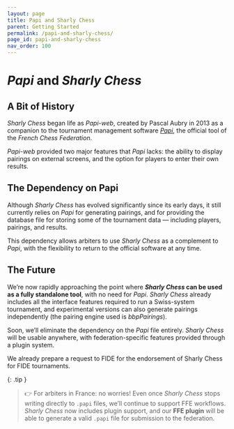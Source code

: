 ```yaml
---
layout: page
title: Papi and Sharly Chess
parent: Getting Started
permalink: /papi-and-sharly-chess/
page_id: papi-and-sharly-chess
nav_order: 100
---
```


# _Papi_ and _Sharly Chess_

## A Bit of History

_Sharly Chess_ began life as _Papi-web_, created by Pascal Aubry in 2013 as a companion to the tournament management software _[Papi](https://www.echecs.asso.fr/Actu.aspx?Ref=142877)_, the official tool of the _French Chess Federation_.

_Papi-web_ provided two major features that _Papi_ lacks: the ability to display pairings on external screens, and the option for players to enter their own results.

## The Dependency on Papi

Although _Sharly Chess_ has evolved significantly since its early days, it still currently relies on _Papi_ for generating pairings, and for providing the database file for storing some of the tournament data — including players, pairings, and results.

This dependency allows arbiters to use _Sharly Chess_ as a complement to _Papi_, with the flexibility to return to the official software at any time.

## The Future

We’re now rapidly approaching the point where **_Sharly Chess_ can be used as a fully standalone tool**, with no need for _Papi_.
_Sharly Chess_ already includes all the interface features required to run a Swiss-system tournament, and experimental versions can also generate pairings independently (the pairing engine used is _bbpPairings_).

Soon, we’ll eliminate the dependency on the _Papi_ file entirely. _Sharly Chess_ will be usable anywhere, with federation-specific features provided through a plugin system.

We already prepare a request to FIDE for the endorsement of Sharly Chess for FIDE tournaments.

{: .tip }
> :point_right: For arbiters in France: no worries! Even once _Sharly Chess_ stops writing directly to `.papi` files, we’ll continue to support FFE workflows. _Sharly Chess_ now includes plugin support, and our **FFE plugin** will be able to generate a valid `.papi` file for submission to the federation.
